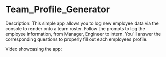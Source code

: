 # Team_Profile_Generator
Description:
This simple app allows you to log new employee data via the console to render onto a team roster. Follow the prompts to log the employee information, from Manager, Engineer to intern. You'll answer the corresponding questions to properly fill out each employees profile.

Video showcasing the app:
